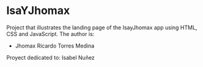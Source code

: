 # IsaYJhomax
Project that illustrates the landing page of the IsayJhomax app using HTML, CSS and JavaScript. The author is:
- Jhomax Ricardo Torres Medina

Proyect dedicated to: Isabel Nuñez
